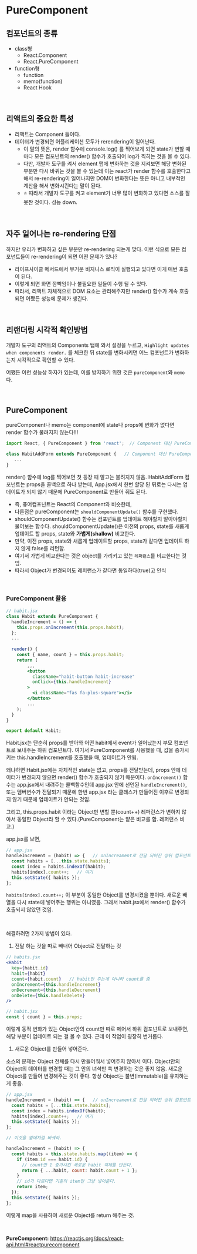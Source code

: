 # PureComponent

## 컴포넌트의 종류

- class형
  - React.Component
  - React.PureComponent
- function형
  - function
  - memo(function)
  - React Hook

<br/>

## 리액트의 중요한 특성

- 리액트는 Component 들이다.
- 데이터가 변경되면 어플리케이션 모두가 rerendering이 일어난다.
  - 이 말의 뜻은, render 함수에 console.log() 를 찍어보게 되면 state가 변할 때마다 모든 컴포넌트의 render() 함수가 호출되어 log가 찍히는 것을 볼 수 있다.
  - 다만, 개발자 도구를 켜서 element 탭에 변화하는 것을 지켜보면 해당 변화된 부분만 다시 바뀌는 것을 볼 수 있는데 이는 react가 render 함수를 호출한다고 해서 re-rendering이 일어나지만 DOM이 변화한다는 뜻은 아니고 내부적인 계산을 해서 변화시킨다는 말이 된다.
  - ⭐️ 따라서 개발자 도구를 켜고 element가 너무 많이 변화하고 있다면 소스를 잘못짠 것이다. 성능 down.

<br/>

## 자주 일어나는 re-rendering 단점

하지만 우리가 변화하고 싶은 부분만 re-rendering 되는게 맞다. 이런 식으로 모든 컴포넌트들이 re-rendering이 되면 어떤 문제가 있나?

- 라이프사이클 메서드에서 무거운 비지니스 로직이 실행되고 있다면 이게 매번 호출이 된다.
- 이렇게 되면 화면 깜빡임이나 불필요한 일들이 수행 될 수 있다.
- 따라서, 리액트 자체적으로 DOM 요소는 관리해주지만 render() 함수가 계속 호출되면 어쨌든 성능에 문제가 생긴다.

<br/>

## 리랜더링 시각적 확인방법

개발자 도구의 리액트의 Components 탭에 와서 설정을 누르고, `Highlight updates when components render.` 를 체크한 뒤 state를 변화시키면 어느 컴포넌트가 변화하는지 시각적으로 확인할 수 있다.

어쨌든 이런 성능상 하자가 있는데, 이를 방지하기 위한 것은 `pureComponent`와 `memo` 다.

<br/>

## PureComponent

pureComponent나 memo는 component에 state나 props에 변화가 없다면 render 함수가 불려지지 않는다!!!

```jsx
import React, { PureComponent } from 'react';  // Component 대신 PureComponent

class HabitAddForm extends PureComponent {   // Component 대신 PureComponent 상속
   ...
}
```

render() 함수에 log를 찍어보면 첫 등장 때 말고는 불려지지 않음. HabitAddForm 컴포넌트는 props을 콜백으로 하나 받는데, App.jsx에서 한번 할당 된 뒤로는 다시는 업데이트가 되지 않기 때문에 PureComponent로 만들어 줘도 된다.

- 즉, 퓨어컴포넌트는 React의 Component와 비슷한데,
- 다른점은 pureComponent는 `shouldComponentUpdate()` 함수를 구현했다.
- shouldComponentUpdate() 함수는 컴포넌트를 업데이트 해야할지 말아야할지 물어보는 함수다. shouldComponentUpdate()은 이전의 props, state를 새롭게 업데이트 할 props, state와 **가볍게(shallow)** 비교한다.
- 만약, 이전 props, state와 새롭게 업데이트할 props, state가 같다면 업데이트 하지 않게 false를 리턴함.
- 여기서 가볍게 비교한다는 것은 object를 가리키고 있는 `레퍼런스`를 비교한다는 것임.
- 따라서 Object가 변경되어도 레퍼런스가 같다면 동일하다(true)고 인식

<br/>

### PureComponent 활용

```jsx
// habit.jsx
class Habit extends PureComponent {
  handleIncrement = () => {
    this.props.onIncrement(this.props.habit);
  };
  ...
  
  render() {
    const { name, count } = this.props.habit;
    return (
        ,,,
        <button
          className="habit-button habit-increase"
          onClick={this.handleIncrement}
        >
          <i className="fas fa-plus-square"></i>
        </button>
        ...
    );
  }
}

export default Habit;

```

Habit.jsx는 단순히 props를 받아와 어떤 habit에서 event가 일어났는지 부모 컴포넌트로 보내주는 하위 컴포넌트다. 여기서 PureComponent를 사용했을 때, 값을 증가시키는 this.handleIncrement를 호출했을 때, 업데이트가 안됨.

왜냐하면 Habit.jsx에는 자체적인 state는 없고, props를 전달받는데, props 안에 데이터가 변경되지 않으면 render() 함수가 호출되지 않기 때문이다. `onIncrement()` 함수는 app.jsx에서 내려주는 콜백함수인데 app.jsx 안에 선언된 `handleIncrement()`, 또는 멤버변수가 전달되기 때문에 한번 app.jsx 라는 클래스가 만들어진 이후로 변경되지 않기 때문에 업데이트가 안되는 것임.

그리고, this.props.habit 이라는 Object만 변할 뿐(count++) 레퍼런스가 변하지 않아서 동일한 Object라 할 수 있다.(PureComponent는 얕은 비교를 함. 레퍼런스 비교.)

app.jsx를 보면,

```jsx
// app.jsx
handleIncrement = (habit) => {   // onIncreament로 전달 되어진 상위 컴포넌트의 메서드
  const habits = [...this.state.habits];
  const index = habits.indexOf(habit);
  habits[index].count++;   // 여기
  this.setState({ habits });
};
```

`habits[index].count++;` 이 부분이 동일한 Object를 변경시켰을 뿐이다. 새로운 배열을 다시 state에 넣어주는 행위는 아니였음. 그래서 habit.jsx에서 render() 함수가 호출되지 않았던 것임.

<br/>

해결하려면 2가지 방법이 있다.

1. 전달 하는 것을 따로 빼내어 Object로 전달하는 것

```jsx
// habits.jsx
<Habit
  key={habit.id}
  habit={habit}
  count={habit.count}   // habit만 주는게 아니라 count를 줌
  onIncrement={this.handleIncrement}
  onDecrement={this.handleDecrement}
  onDelete={this.handleDelete}
/>
```

```jsx
// habit.jsx
const { count } = this.props;
```

이렇게 동적 변화가 있는 Object안의 count만 따로 떼어서 하위 컴포넌트로 보내주면, 해당 부분이 업데이트 되는 걸 볼 수 있다. 근데 이 작업이 굉장히 번거롭다.

1. 새로운 Object를 만들어 넣어준다.

소스의 문제는 Object 전체를 다시 만들어줘서 넣어주지 않아서 이다. Object안의 Object의 데이터를 변경할 때는 그 안의 녀석만 쏙 변경하는 것은 좋지 않음. 새로운 Object를 만들어 변경해주는 것이 좋다. 항상 Object는 불변(immutable)을 유지하는게 좋음.

```jsx
// app.jsx
handleIncrement = (habit) => {   // onIncreament로 전달 되어진 상위 컴포넌트의 메서드
  const habits = [...this.state.habits];
  const index = habits.indexOf(habit);
  habits[index].count++;   // 여기
  this.setState({ habits });
};

// 이것을 밑에처럼 바꿔라.

handleIncrement = (habit) => {
  const habits = this.state.habits.map((item) => {
    if (item.id === habit.id) {
      // count만 1 증가시킨 새로운 habit 객체를 만든다.
      return { ...habit, count: habit.count + 1 };
    }
    // id가 다르다면 기존의 item만 그냥 넣어준다.
    return item;
  });
  this.setState({ habits });
};
```

이렇게 map을 사용하여 새로운 Object를 return 해주는 것.

<br/>

**PureComponent:** https://reactjs.org/docs/react-api.html#reactpurecomponent
